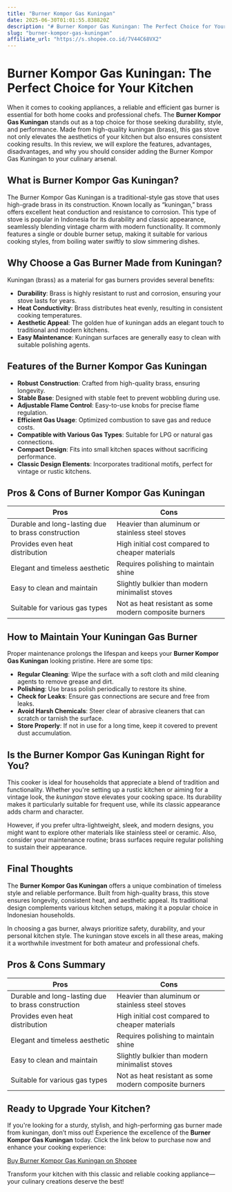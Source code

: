 ```yaml
---
title: "Burner Kompor Gas Kuningan"
date: 2025-06-30T01:01:55.838820Z
description: "# Burner Kompor Gas Kuningan: The Perfect Choice for Your Kitchen..."
slug: "burner-kompor-gas-kuningan"
affiliate_url: "https://s.shopee.co.id/7V44C68VX2"
---
```

# Burner Kompor Gas Kuningan: The Perfect Choice for Your Kitchen

When it comes to cooking appliances, a reliable and efficient gas burner is essential for both home cooks and professional chefs. The **Burner Kompor Gas Kuningan** stands out as a top choice for those seeking durability, style, and performance. Made from high-quality kuningan (brass), this gas stove not only elevates the aesthetics of your kitchen but also ensures consistent cooking results. In this review, we will explore the features, advantages, disadvantages, and why you should consider adding the Burner Kompor Gas Kuningan to your culinary arsenal.

## What is Burner Kompor Gas Kuningan?

The Burner Kompor Gas Kuningan is a traditional-style gas stove that uses high-grade brass in its construction. Known locally as “kuningan,” brass offers excellent heat conduction and resistance to corrosion. This type of stove is popular in Indonesia for its durability and classic appearance, seamlessly blending vintage charm with modern functionality. It commonly features a single or double burner setup, making it suitable for various cooking styles, from boiling water swiftly to slow simmering dishes.

## Why Choose a Gas Burner Made from Kuningan?

Kuningan (brass) as a material for gas burners provides several benefits:

- **Durability**: Brass is highly resistant to rust and corrosion, ensuring your stove lasts for years.
- **Heat Conductivity**: Brass distributes heat evenly, resulting in consistent cooking temperatures.
- **Aesthetic Appeal**: The golden hue of kuningan adds an elegant touch to traditional and modern kitchens.
- **Easy Maintenance**: Kuningan surfaces are generally easy to clean with suitable polishing agents.

## Features of the Burner Kompor Gas Kuningan

- **Robust Construction**: Crafted from high-quality brass, ensuring longevity.
- **Stable Base**: Designed with stable feet to prevent wobbling during use.
- **Adjustable Flame Control**: Easy-to-use knobs for precise flame regulation.
- **Efficient Gas Usage**: Optimized combustion to save gas and reduce costs.
- **Compatible with Various Gas Types**: Suitable for LPG or natural gas connections.
- **Compact Design**: Fits into small kitchen spaces without sacrificing performance.
- **Classic Design Elements**: Incorporates traditional motifs, perfect for vintage or rustic kitchens.

## Pros & Cons of Burner Kompor Gas Kuningan

| **Pros**                                   | **Cons**                                        |
|--------------------------------------------|------------------------------------------------|
| Durable and long-lasting due to brass construction | Heavier than aluminum or stainless steel stoves |
| Provides even heat distribution           | High initial cost compared to cheaper materials |
| Elegant and timeless aesthetic             | Requires polishing to maintain shine           |
| Easy to clean and maintain                 | Slightly bulkier than modern minimalist stoves  |
| Suitable for various gas types              | Not as heat resistant as some modern composite burners |

## How to Maintain Your Kuningan Gas Burner

Proper maintenance prolongs the lifespan and keeps your **Burner Kompor Gas Kuningan** looking pristine. Here are some tips:

- **Regular Cleaning**: Wipe the surface with a soft cloth and mild cleaning agents to remove grease and dirt.
- **Polishing**: Use brass polish periodically to restore its shine.
- **Check for Leaks**: Ensure gas connections are secure and free from leaks.
- **Avoid Harsh Chemicals**: Steer clear of abrasive cleaners that can scratch or tarnish the surface.
- **Store Properly**: If not in use for a long time, keep it covered to prevent dust accumulation.

## Is the Burner Kompor Gas Kuningan Right for You?

This cooker is ideal for households that appreciate a blend of tradition and functionality. Whether you're setting up a rustic kitchen or aiming for a vintage look, the *kuningan* stove elevates your cooking space. Its durability makes it particularly suitable for frequent use, while its classic appearance adds charm and character.

However, if you prefer ultra-lightweight, sleek, and modern designs, you might want to explore other materials like stainless steel or ceramic. Also, consider your maintenance routine; brass surfaces require regular polishing to sustain their appearance.

## Final Thoughts

The **Burner Kompor Gas Kuningan** offers a unique combination of timeless style and reliable performance. Built from high-quality brass, this stove ensures longevity, consistent heat, and aesthetic appeal. Its traditional design complements various kitchen setups, making it a popular choice in Indonesian households.

In choosing a gas burner, always prioritize safety, durability, and your personal kitchen style. The kuningan stove excels in all these areas, making it a worthwhile investment for both amateur and professional chefs.

## Pros & Cons Summary

| **Pros**                                   | **Cons**                                        |
|--------------------------------------------|------------------------------------------------|
| Durable and long-lasting due to brass construction | Heavier than aluminum or stainless steel stoves |
| Provides even heat distribution           | High initial cost compared to cheaper materials |
| Elegant and timeless aesthetic             | Requires polishing to maintain shine           |
| Easy to clean and maintain                 | Slightly bulkier than modern minimalist stoves  |
| Suitable for various gas types              | Not as heat resistant as some modern composite burners |

## Ready to Upgrade Your Kitchen?

If you're looking for a sturdy, stylish, and high-performing gas burner made from kuningan, don’t miss out! Experience the excellence of the **Burner Kompor Gas Kuningan** today. Click the link below to purchase now and enhance your cooking experience:

[Buy Burner Kompor Gas Kuningan on Shopee](https://s.shopee.co.id/7V44C68VX2)

Transform your kitchen with this classic and reliable cooking appliance—your culinary creations deserve the best!